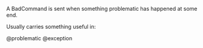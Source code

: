 A BadCommand is sent when something problematic has happened at some end.

Usually carries something useful in:

@problematic
@exception

